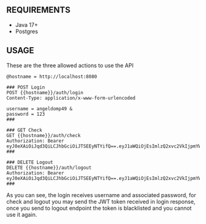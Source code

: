 ## REQUIREMENTS ##

- Java 17+
- Postgres

## USAGE ##

These are the three allowed actions to use the API

    @hostname = http://localhost:8080
    
    ### POST Login
    POST {{hostname}}/auth/login
    Content-Type: application/x-www-form-urlencoded
    
    username = angeldomp49 &
    password = 123
    ###
    
    ### GET Check
    GET {{hostname}}/auth/check
    Authorization: Bearer eyJ0eXAiOiJqd3QiLCJhbGciOiJTSEEyNTYifQ==.eyJ1aWQiOjEsImlzQ2xvc2VkIjpmYWxzZSwicGVybWlzc2lvbnMiOlsicmVhZCIsInNob3cgb3duIGJpbGxzIiwid3JpdGUiLCJlZGl0IG93biBwcm9maWxlIl0sImV4cCI6MTcxMDk2NjE3MDMxN30=.d002fdd4bfae5c9ffbf762c8d6928ce20ef8422af94c695376d27975c73cc560
    ###
    
    ### DELETE Logout
    DELETE {{hostname}}/auth/logout
    Authorization: Bearer eyJ0eXAiOiJqd3QiLCJhbGciOiJTSEEyNTYifQ==.eyJ1aWQiOjEsImlzQ2xvc2VkIjpmYWxzZSwicGVybWlzc2lvbnMiOlsicmVhZCIsInNob3cgb3duIGJpbGxzIiwid3JpdGUiLCJlZGl0IG93biBwcm9maWxlIl0sImV4cCI6MTcxMDk2NjE3MDMxN30=.d002fdd4bfae5c9ffbf762c8d6928ce20ef8422af94c695376d27975c73cc560
    ###

As you can see, the login receives username and associated password, for check and logout you may send the JWT token received in login response,
once you send to logout endpoint the token is blacklisted and you cannot use it again.